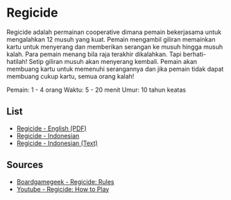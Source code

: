 Regicide
=====================================================

Regicide adalah permainan cooperative dimana pemain bekerjasama untuk mengalahkan 12
musuh yang kuat. Pemain mengambil giliran memainkan kartu untuk menyerang dan
memberikan serangan ke musuh hingga musuh kalah. Para pemain menang bila raja terakhir
dikalahkan. Tapi berhati-hatilah! Setip giliran musuh akan menyerang kembali. Pemain akan
membuang kartu untuk memenuhi serangannya dan jika pemain tidak dapat membuang
cukup kartu, semua orang kalah!

Pemain: 1 - 4 orang
Waktu: 5 - 20 menit
Umur: 10 tahun keatas


## List
* [Regicide - English (PDF)](regicide-rules-en.pdf)
* [Regicide - Indonesian](regicide-rules-id.pdf)
* [Regicide - Indonesian (Text)](regicide-rules-id.txt)


## Sources
* [Boardgamegeek - Regicide: Rules](https://boardgamegeek.com/filepage/199721/rules-regicide)
* [Youtube - Regicide: How to Play](https://www.youtube.com/watch?v=7XoRlKzLobk)